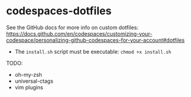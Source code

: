 # codespaces-dotfiles

See the GitHub docs for more info on custom dotfiles: https://docs.github.com/en/codespaces/customizing-your-codespace/personalizing-github-codespaces-for-your-account#dotfiles

* The `install.sh` script must be executable: `chmod +x install.sh`

TODO:
* oh-my-zsh
* universal-ctags
* vim plugins

